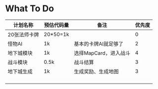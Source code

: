 # What To Do

| 计划名称    | 预估代码量    | 备注             | 优先度  |
| ------- | -------- | -------------- | ---- |
| 20张法师卡牌 | 20*50=1k |                | 0    |
| 怪物AI    | 1k       | 基本的卡牌AI就足够了    | 2    |
| 地下城模块   | 1k       | 选择MapCard，进入战斗 | 4    |
| 战斗模块    | 0.5k     | 战斗结算           | 3    |
| 地下城生成   | 1k       | 生成奖励、生成地图      | 3    |
|         |          |                |      |
|         |          |                |      |
|         |          |                |      |
|         |          |                |      |

